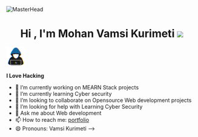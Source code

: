 ![MasterHead](https://www.charpeni.com/static/images/arrow-functions-in-class-properties-might-not-be-as-great-as-we-think/banner.gif)
<h1 align="center"><b>Hi , I'm Mohan Vamsi Kurimeti </b><img src="https://media.giphy.com/media/hvRJCLFzcasrR4ia7z/giphy.gif" width="35"></h1>
 <picture><img src = "https://github.com/0xAbdulKhalid/0xAbdulKhalid/raw/main/assets/mdImages/about_me.gif" width = 50px></picture>

**I Love Hacking**

- 🔭 I’m currently working on MEARN Stack projects
- 🌱 I’m currently learning Cyber security
- 👯 I’m looking to collaborate on Opensource Web development projects
- 🤔 I’m looking for help with Learning Cyber Security
- 💬 Ask me about Web development
- 📫 How to reach me: [portfolio](https://www.biodrop.io/vamsikurimeti)
- 😄 Pronouns: Vamsi Kurimeti
-->
